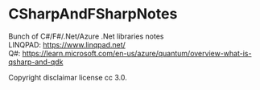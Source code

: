 # CSharpAndFSharpNotes

Bunch of C#/F#/.Net/Azure .Net libraries notes<br>
LINQPAD: https://www.linqpad.net/<br>
Q#: https://learn.microsoft.com/en-us/azure/quantum/overview-what-is-qsharp-and-qdk

Copyright disclaimar license cc 3.0.

